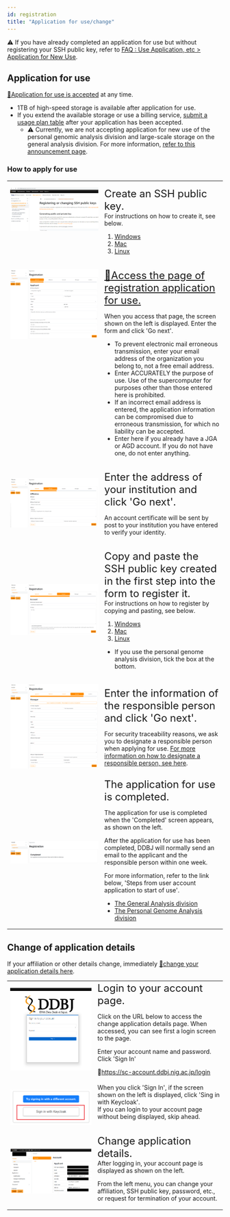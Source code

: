 ```yaml
---
id: registration
title: "Application for use/change"
---
```


&#x26A0;  If you have already completed an application for use but without registering your SSH public key, refer to [<u>FAQ : Use Application, etc > Application for New Use</u>](/faq/faq_NewUser_registration/#🆀-when-applying-for-new-use-i-applied-for-use-without-entering-my-ssh-public-key-in-the-usage-registration-application-form-i-have-already-completed-the-application-for-use-but-without-registering-my-ssh-public-key-what-should-i-do).


## Application for use

[&#x1f517;<u>Application for use is accepted</u>](https://sc-account.ddbj.nig.ac.jp/application/registration) at any time. 

- 1TB of high-speed storage is available after application for use.
- If you extend the available storage or use a billing service, [<u>submit a usage plan table</u>](/application/resource_extension) after your application has been accepted.
  - &#x26A0;  Currently, we are not accepting application for new use of the personal genomic analysis division and large-scale storage on the general analysis division. For more information, [<u>refer to this announcement page</u>](/blog/2022-05-13-suspension-of-applications).


### How to apply for use

<table>
<tr>
<td width="400" valign="top">

![](Registration_EN_0.png)

</td>
<td width="400" valign="top">

<font size="5">Create an SSH public key.</font><br/>
For instructions on how to create it, see below.

1. [<u>Windows</u>](/application/ssh_keys_ssh-keygen_win)
2. [<u>Mac</u>](/application/ssh_keys_ssh-keygen_mac)
3. [<u>Linux</u>](/application/ssh_keys_ssh-keygen_linux)


</td>
</tr>


<tr>
<td width="400" valign="top">

![](Registration_EN_1.png)

</td>
<td width="400" valign="top">

<font size="5"><a href="https://sc-account.ddbj.nig.ac.jp/application/registration">&#x1f517;<u>Access the page of registration application for use</u>.</a></font><br/>

When you access that page, the screen shown on the left is displayed. Enter the form and click 'Go next'.

- To prevent electronic mail erroneous transmission, enter your email address of the organization you belong to, not a free email address.
- Enter ACCURATELY the purpose of use. Use of the supercomputer for purposes other than those entered here is prohibited.
- If an incorrect email address is entered, the application information can be compromised due to erroneous transmission, for which no liability can be accepted.
- Enter here if you already have a JGA or AGD account.
If you do not have one, do not enter anything.
    


</td>
</tr>


<tr>
<td>

![](Registration_EN_2.png)

</td>
<td>

<font size="5">Enter the address of your institution and click 'Go next'. </font><br/>

An account certificate will be sent by post to your institution you have entered to verify your identity.

</td>
</tr>

<tr>
<td>

![](Registration_EN_3.png)

</td>
<td>

<font size="5">Copy and paste the SSH public key created in the first step into the form to register it.</font><br/>
For instructions on how to register by copying and pasting, see below.<br/>

1. [<u>Windows</u>](/application/ssh_keys_register_win)
2. [<u>Mac</u>](/application/ssh_keys_register_mac)
3. [<u>Linux</u>](/application/ssh_keys_register_linux)

- If you use the personal genome analysis division, tick the box at the bottom.


</td>
</tr>

<tr>
<td>

![](Registration_EN_4.png)

</td>
<td>

<font size="5">Enter the information of the responsible person and click 'Go next'.</font><br/>

For security traceability reasons, we ask you to designate a responsible person when applying for use.
[<u>For more information on how to designate a responsible person, see here</u>](/application/#the-responsible-person).


</td>
</tr>



<tr>
<td>

![](Registration_EN_5.png)

</td>
<td>
<font size="5">The application for use is completed.</font><br/>

The application for use is completed when the 'Completed' screen appears, as shown on the left.
<br/>

After the application for use has been completed, DDBJ will normally send an email to the applicant and the responsible person within one week.
<br/>

 For more information, refer to the link below, 'Steps from user account application to start of use'.

<ul>
  <li><a href="https://sc.ddbj.nig.ac.jp/general_analysis_division/ga_application#steps-from-user-account-application-to-start-of-use"><u>The General Analysis division</u></a></li>
  <li><a href="https://sc.ddbj.nig.ac.jp/personal_genome_division/pg_application/#steps-from-user-account-application-to-start-of-use"><u>The Personal Genome Analysis division</u></a></li>
</ul>

</td>
</tr>

</table>




## Change of application details


If your affiliation or other details change, immediately [&#x1f517;<u>change your application details here</u>](https://sc-account.ddbj.nig.ac.jp/login).



<table>
<tr>
<td width="400" valign="top">

![](Change_login.png)

</td>
<td width="400" valign="top">
<font size="5">Login to your account page.</font><br/>

Click on the URL below to access the change application details page. When accessed, you can see first a login screen to the page.<br/>

Enter your account name and password. Click 'Sign In'<br/>

&#x1f517;<u>https://sc-account.ddbj.nig.ac.jp/login</u>

</td>
</tr>


<tr>
<td width="400" valign="top">

![](Keycload.png)

</td>
<td width="400" valign="top">
When you click 'Sign In', if the screen shown on the left is displayed, click 'Sing in with Keycloak'.<br/>
If you can login to your account page without being displayed, skip ahead.

</td>
</tr>


<tr>
<td>

![](Change_App_EN.png)

</td>
<td>
<font size="5">Change application details.</font><br/>
After logging in, your account page is displayed as shown on the left.<br/>

From the left menu, you can change your affiliation, SSH public key, password, etc., or request for termination of your account.


</td>
</tr>
</table>



